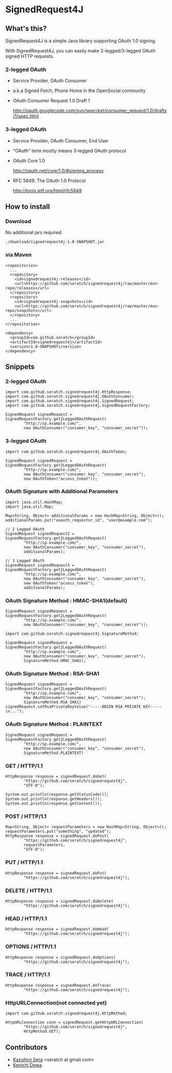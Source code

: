 # SignedRequest4J

## What's this?

SignedRequest4J is a simple Java library supporting OAuth 1.0 signing. 

With SignedRequest4J, you can easily make 2-legged/3-legged OAuth signed HTTP requests.

### 2-legged OAuth 

* Service Provider, OAuth Consumer

* a.k.a Signed Fetch, Phone Home in the OpenSocial community

* OAuth Consumer Request 1.0 Draft 1

    <a href="http://oauth.googlecode.com/svn/spec/ext/consumer_request/1.0/drafts/1/spec.html">http://oauth.googlecode.com/svn/spec/ext/consumer_request/1.0/drafts/1/spec.html</a>

### 3-legged OAuth

* Service Provider, OAuth Consumer, End User

* "OAuth" term mostly means 3-legged OAuth protocol

* OAuth Core 1.0

    <a href="http://oauth.net/core/1.0/#signing_process">http://oauth.net/core/1.0/#signing_process</a>

* RFC 5849: The OAuth 1.0 Protocol

    <a href="http://tools.ietf.org/html/rfc5849">http://tools.ietf.org/html/rfc5849</a>

## How to install

### Download

No additional jars required.

    ./download/signedrequest4j-1.0-SNAPSHOT.jar

### via Maven

    <repositories>
      ...
      <repository>
        <id>signedrequest4j-releases</id>
        <url>https://github.com/seratch/signedrequest4j/raw/master/mvn-repo/releases</url>
      </repository>
      <repository>
        <id>signedrequest4j-snapshots</id>
        <url>https://github.com/seratch/signedrequest4j/raw/master/mvn-repo/snapshots</url>
      </repository>
      ...
    </repositories>

    <dependency>
      <groupId>com.github.seratch</groupId>
      <artifactId>signedrequest4j</artifactId>
      <version>1.0-SNAPSHOT</version>
    </dependency>

## Snippets

### 2-legged OAuth

    import com.github.seratch.signedrequest4j.HttpResponse;
    import com.github.seratch.signedrequest4j.OAuthConsumer;
    import com.github.seratch.signedrequest4j.SignedRequest;
    import com.github.seratch.signedrequest4j.SignedRequestFactory;

    SignedRequest signedRequest = SignedRequestFactory.get2LeggedOAuthRequest(
            "http://sp.example.com/",
            new OAuthConsumer("consumer_key", "consumer_secret"));

### 3-legged OAuth

    import com.github.seratch.signedrequest4j.OAuthToken;
    
    SignedRequest signedRequest = SignedRequestFactory.get3LeggedOAuthRequest(
            "http://sp.example.com/",
            new OAuthConsumer("consumer_key", "consumer_secret"),
            new OAuthToken("access_token"));

### OAuth Signature with Additional Parameters

    import java.util.HashMap;
    import java.util.Map;

    Map<String, Object> additionalParams = new HashMap<String, Object>();
    additionalParams.put("xoauth_requestor_id", "user@example.com");
    
    // 2 Legged OAuth
    SignedRequest signedRequest2 = SignedRequestFactory.get2LeggedOAuthRequest(
            "http://sp.example.com/", 
            new OAuthConsumer("consumer_key", "consumer_secret"), 
            additionalParams);
    
    // 3 Legged OAuth
    SignedRequest signedRequest3 = SignedRequestFactory.get2LeggedOAuthRequest(
            "http://sp.example.com/", 
            new OAuthConsumer("consumer_key", "consumer_secret"), 
            new OAuthToken("access_token"),
            additionalParams);

### OAuth Signature Method : HMAC-SHA1(default)

    SignedRequest signedRequest = SignedRequestFactory.get2LeggedOAuthRequest(
            "http://sp.example.com/",
            new OAuthConsumer("consumer_key", "consumer_secret"));

    import com.github.seratch.signedrequest4j.SignatureMethod;

    SignedRequest signedRequest = SignedRequestFactory.get2LeggedOAuthRequest(
            "http://sp.example.com/",
            new OAuthConsumer("consumer_key", "consumer_secret"),
            SignatureMethod.HMAC_SHA1);

### OAuth Signature Method : RSA-SHA1

    SignedRequest signedRequest = SignedRequestFactory.get2LeggedOAuthRequest(
            "http://sp.example.com/",
            new OAuthConsumer("consumer_key", "consumer_secret"),
            SignatureMethod.RSA_SHA1)
    signedRequest.setRsaPrivateKeyValue("-----BEGIN RSA PRIVATE KEY-----\n...");

### OAuth Signature Method : PLAINTEXT

    SignedRequest signedRequest = SignedRequestFactory.get2LeggedOAuthRequest(
            "http://sp.example.com/",
            new OAuthConsumer("consumer_key", "consumer_secret"),
            SignatureMethod.PLAINTEXT)

### GET / HTTP/1.1

    HttpResponse response = signedRequest.doGet(
            "https://github.com/seratch/signedrequest4j", 
            "UTF-8");

    System.out.println(response.getStatusCode());
    System.out.println(response.getHeaders());
    System.out.println(response.getContent());

### POST / HTTP/1.1

    Map<String, Object> requestParameters = new HashMap<String, Object>();
    requestParameters.put("something", "updated");
    HttpResponse response = signedRequest.doPost(
            "https://github.com/seratch/signedrequest4j", 
            requestParameters,
            "UTF-8");

### PUT / HTTP/1.1
    HttpResponse response = signedRequest.doPut(
            "https://github.com/seratch/signedrequest4j");

### DELETE / HTTP/1.1
    HttpResponse response = signedRequest.doDelete(
            "https://github.com/seratch/signedrequest4j");

### HEAD / HTTP/1.1
    HttpResponse response = signedRequest.doHead(
            "https://github.com/seratch/signedrequest4j");

### OPTIONS / HTTP/1.1
    HttpResponse response = signedRequest.doOptions(
            "https://github.com/seratch/signedrequest4j");

### TRACE / HTTP/1.1
    HttpResponse response = signedRequest.doTrace(
            "https://github.com/seratch/signedrequest4j");

### HttpURLConnection(not connected yet)

    import com.github.seratch.signedrequest4j.HttpMethod;
    
    HttpURLConnection conn = signedRequest.getHttpURLConnection(
            "https://github.com/seratch/signedrequest4j", 
            HttpMethod.GET);

## Contributors

* <a href="https://github.com/seratch">Kazuhiro Sera</a> &lt;seratch at gmail.com&gt;
* <a href="https://github.com/dewaken">Kenichi Dewa</a>

